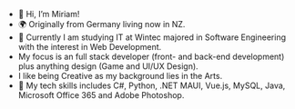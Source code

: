 - 👋 Hi, I’m Miriam!
- 🌍 Originally from Germany living now in NZ. 
- 👀 Currently I am studying IT at Wintec majored in Software Engineering with the interest in Web Development.
- My focus is an full stack developer (front- and back-end development) plus anything design (Game and UI/UX Design).
- I like being Creative as my background lies in the Arts.
- 🧩 My tech skills includes C#, Python, .NET MAUI, Vue.js, MySQL, Java, Microsoft Office 365 and Adobe Photoshop.
